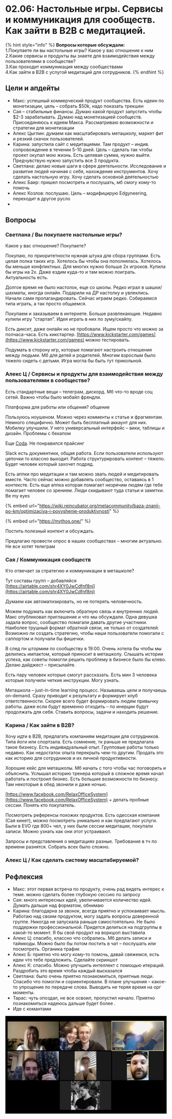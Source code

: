 # 02.06: Настольные игры. Сервисы и коммуникация для сообществ. Как зайти в B2B с медитацией.

{% hint style="info" %}
**Вопросы которые обсуждали:**  
1.Покупаете ли вы настольные игры? Какое у вас отношение к ним  
2.Какие сервисы и продукты вы знаете для взаимодействия между пользователями в сообществе?  
3.Как проходит коммуникация между сообществами  
4.Как зайти в B2B с услугой медитаций для сотрудников.
{% endhint %}

## Цели и апдейты

* Макс: успешный коммерческий продукт сообщества. Есть идеин по монетизации, цель – собрать $50k, надо показать трекшен
* Сая – стабильные финансы. Думаю какой продукт запустить чтобы $2-3 зарабатывать. Думаю над монетизацией сообществ. Присоединяюсь к идеям Макса. Рассматриваю возможности и стратегии для монетизации
* Алекс Цыглин: думаем как масштабировать меташколу, маркет фит и резкий скачок пользователей.
* Карина: запустила сайт с медитациями. Там продукт – индив. сопровождение в течении 5-10 дней. Цель – сделать так чтобы проект окупал мою жизнь. Есть целевая сумма, нужно выйти. Предчувствую нужно запустить все 3 продукта.
* Светлана: делаю новые шаги в сфере деятельности. Исследование и развитие людей начиная с себя, нахождение инструментов. Хочу сделать настольную игру. Хочу сделать основной деятельностью
* Алекс Баир: пришел посмотреть и послушать, мб смогу кому-то помочь
* Алекс Козлов: послушаю. Цель – модифицирую Edgyneering, переходит в другое русло
* 
## Вопросы

### Светлана / Вы покупаете настольные игры?

Какое у вас отношение? Покупаете?

Покупаю, по приоритетности нужная штука для сбора группами. Есть целая полка таких игр. Хотелось бы чтобы она пополнялась. Хотелось бы меньше конфликтных. Для многих нужно больше 2х игроков. Купила бы игры на 2х. Даже ездим куда-то и там можно поиграть. Актуальность есть.

Долгое время не было настолок, еще со школы. Редко играл в шашки/шахматы, иногда онлайн. Подарили на ДР настолку и увлеклись. Начали сами пропагандировать. Сейчас играем редко. Собираемся типа играть, а так просто общаемся.

Покупаем и заказываем в интернете. Больше развлекающие. Недавно купили игру "стартап". Идея играть в них по зуму/скайпу.

Есть диксит, даже онлайн но не пробовали. Ищем просто что можно за полчаса-часа. Есть кикстартер. [https://www.kickstarter.com/games](https://www.kickstarter.com/games) можно тестировать.

Подумать в сторону игр, которые помагают настроить отношения между людьми. Мб для детей и родителей. Многим взрослым было тяжело сидеть с детьми. Игра могла бы быть тут прикольной.

### Алекс Ц / Сервисы и продукты для взаимодействия между пользователями в сообществе?

Есть стандартные вещи – телеграм, дискорд. Мб что-то вроде соц сетей. Важно чтобы было мобайл френдли.

Платформа для работы или общения? общение

Пользуюсь ноушеном. Можно через комменты к статье и фрагментам. Немного специфично. Может быть бесплатный аккаунт для них. Мобилку улучшили. У него универсальный интерфейс – вики, таблицы и дизайн. Проблемы с бекапом

Еще [Coda](https://coda.io/welcome). Не понравился прайсинг

Slack есть документики, общая работа. Если пользователи используют цепочки то классно выходит. Работа структурировать контент – тяжело. Будет человек который захочет подряд.

Есть аппки про медитации и там можно звать людей и медитировать вместе. Часто сейчас можно добавлять сообщество, оставаясь в 1 контексте. Есть еще аппка которая помагает незрячим людям где тебе помагает человек со зрением. Люди скидывают туда статьи и заметки. Be my eyes

{% embed url="https://wiki.reincubator.org/metacommunity/baza-znanii-po-km/optimizaciya-i-povyshenie-produktivnosti" %}

{% embed url="https://mythos.one/" %}

Постить полезный контент и обсуждать.

Предлагаю провести опрос в наших сообществах – многим актуально. Не все хотят телеграм

### Сая / Коммуникация сообществ

Кто отвечает за стратегию и коммуникации в меташколе?

Тут составы групп – добавляйся [https://airtable.com/shr4XY0JwCdfnf8nj](https://airtable.com/shr4XY0JwCdfnf8nj)

Думаем как автоматизировать, но не потерять человечность.

Можем подумать как включить обратную связь и внутренних людей. Макс опубликовал приглашение и что мы обсуждали. Одна девушка задала вопрос, сообщество помагали давать другие участники. Наиболее трушный формат обратной связи, не только от создателей. Возможно ли создать стратегию, чтобы наши пользователи помогали с саппортом и получали бы фишечки.

В след пн штормим по сообществу в 19:00. Очень хотела бы чтобы мы делились импактом, который приносит в меташколу. Слышать истории успеха, как советы помогли решить проблему в бизнесе было бы клево. Делаю дайджест – присылайте.

Есть пару человек которые смогут рассказать. Есть мин 3 человека которые получили четкие инструкции. Могу узнать.

Меташкола – just-in-time learning процесс. Называешь цели и получаешь on-demand. Сразу приводит к результату и формирует клуб ответственности. Скорее всего будет формировать людям привычку работы. даже если будут временно отходить – по инерции будут продолжать для себя. Ставить вопросы, задачи и находить решение.

### Карина / Как зайти в B2B?

Хочу идти в B2B, предлагать компаниям медитации для сотрудников. Типа йоги или спортзала. Есть сомнение, тк раньше не предлагала такое бизнесу. Есть индивидуальный опыт. Групповые работы только недавно. Как недостаток опыта перекрыть чем-то другим. Продать это как историю для сотрудников и их личной продуктивности.

Хорошие кейс для меташколы. Мб начать с того чтобы час поговорить и объяснить. Услышал историю тренера который в сложное время начал работать и построил бизнес. Есть большие возможности по бизнесу. Там некоторые в обед звонили и даже ночью.

[https://www.facebook.com/RelaxOfficeSystem](https://www.facebook.com/RelaxOfficeSystem) + делать пробные сессии. Понять кто покупатель.

Посмотреть референсы похожих продуктов. Есть одесская компания \(Сая кинет\), можно посмотреть уникально и как предлагают услуги. Были в EVO где 800+ чел, у них были сессии медитации, покупали записи. Можно узнать как они этот устраивают.

Запросы и представления о медитациях разные. Требования в тч по времени разнятся. Собрать всех было сложно.

### Алекс Ц / Как сделать систему масштабируемой?

## Рефлексия

* Макс: этот первая встреча по продукту, очень рад видеть интерес к теме. можно сделать более глубокую сессию по запросу
* Сая: много интересных идей, увеличивается количество идей. Думать дальше над форматом, обнимаю
* Карина: благодарна за звонок, всегда приятно и успокаивает мысль. Работаю над своим продуктом, могу задать вопросы доверенной группе. Никогда не запускала раньше самостоятельно. Не было поддержки профессиональной. Придется делиться на подгруппы в какой-то момент. Я бы свой продукт на воркшоп выставила
* Алекс Ц:  спасибо, классно что собрались. Мб делать записи и таймкоды. Можно было бы потом постить в чат – послушать или посмотреть. Органика трафик
* Алекс Б: приятно что могу кому-то помочь, давай свяжемся, есть идеи что тебе предложить. Сделайте скриншот
* Алекс К: спасибо. Можно улучшить интеллект с помощью итераций. Раздробить это время чтобы каждый высказался
* Светлана: было очень приятно познакомиться, приятные люди. Спасибо что помогли и сориентировали. В плане улучшения – какое-то упрощение по передаче слова. Выводить не теряя время на орг моменты. 
* Тарас: чуть опоздал, не все освоил, пропустил начало. Приятно познакомиться надеюсь дальше будет более .
* Иде с комантами

![](../../.gitbook/assets/image%20%28109%29.png)



